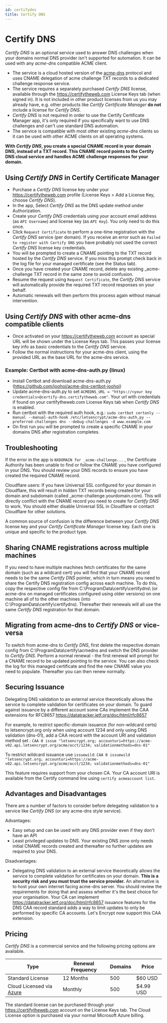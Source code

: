 ```yaml
---
id: certifydns
title: Certify DNS
---
```


# Certify DNS

*Certify DNS* is an optional service used to answer DNS challenges when your domains normal DNS provider isn't supported for automation. It can be used with any *acme-dns* compatible ACME client.

- The service is a cloud hosted version of the [acme-dns](https://github.com/joohoi/acme-dns) protocol and uses CNAME delegation of acme challenge TXT records to a dedicated challenge response service.
- The service requires a separately purchased *Certify DNS* license, available through the https://certifytheweb.com License Keys tab (when signed in). It is not included in other product licenses from us you may already have, e.g. other products like *Certify Certificate Manager* **do not** include a license for *Certify DNS*.
- *Certify DNS* is not required in order to use the Certify Certificate Manager app, it's only required if you specifically want to use DNS challenges and can't use standard DNS automation.
- The service is compatible with most other existing _acme-dns_ clients so it can be used with other ACME clients on all operating systems.

**With *Certify DNS*, you create a special CNAME record in your domain DNS, instead of a TXT record. This CNAME record points to the Certify DNS cloud service and handles ACME challenge responses for your domain.**

## Using *Certify DNS* in Certify Certificate Manager

- Purchase a *Certify DNS* license key under your https://certifytheweb.com profile (License Keys > Add a License Key, choose *Certify DNS*).
- In the app, Select *Certify DNS* as the DNS update method under Authorization.
- Create your *Certify DNS* credentials using your account email address (as `API Username`) and license key (as `API Key`). You only need to do this once.
- Click `Request Certificate` to perform a one-time registration with the *Certify DNS* service (per domain). If you receive an error such as `Failed to register with Certify DNS` you have probably not used the correct *Certify DNS* license key credentials.
- You will be prompted to create a CNAME pointing to the TXT record hosted by the *Certify DNS* service. If you miss this prompt check back in the log file for your managed certificate (see the Status tab).
- Once you have created your CNAME record, delete any existing \_acme-challenge TXT record in the same zone to avoid confusion.
- Resume the request using `Request Certificate`, the *Certify DNS* service will automatically provide the required TXT record responses on your behalf.
- Automatic renewals will then perform this process again without manual intervention.

## Using *Certify DNS* with other acme-dns compatible clients

- Once activated on your https://certifytheweb.com account as special URL will be shown under the License Keys tab. This passes your license key info as basic credentials to the *Certify DNS* service.
- Follow the normal instructions for your acme-dns client, using the provided URL as the base URL for the acme-dns service.

### Example: Certbot with acme-dns-auth.py (linux)

- Install Certbot and download acme-dns-auth.py (https://github.com/joohoi/acme-dns-certbot-joohoi)
- Update acme-dns-auth.py to set `ACMEDNS_URL = "https://<your key credentials>@certify-dns.certifytheweb.com"`. Your url with credentials if found on your certifytheweb.com License Keys tab when *Certify DNS* is enabled.
- Run certbot with the required auth hook, e.g.:
  `sudo certbot certonly --manual --manual-auth-hook /etc/letsencrypt/acme-dns-auth.py --preferred-challenges dns --debug-challenges -d www.example.com`
- On first run you will be prompted to create a specific CNAME in your domains DNS after registration completes.

## Troubleshooting

If the error in the app is `NXDOMAIN for _acme-challenge...` , the Certificate Authority has been unable to find or follow the CNAME you have configured in your DNS. You should review your DNS records to ensure you have created the required CNAME record.

Cloudflare users: If you have Universal SSL configured for your domain in Cloudflare, this will result in *hidden* TXT records being created for your domain and subdomain (called _acme-challenge.yourdomain.com). This will directly conflict with the CNAME record you need to create for *Certify DNS* to work. You should either disable Universal SSL in Cloudflare or contact Cloudflare for other solutions.

A common source of confusion is the difference between your *Certify DNS* license key and your *Certify Certificate Manager* license key. Each one is unique and specific to the product type.

## Sharing CNAME registrations across multiple machines
If you need to have multiple machines fetch certificates for the same domain (such as a wildcard cert) you will find that your CNAME record needs to be the same *Certify DNS* pointer, which in turn means you need to share the Certify DNS registration config across each machine. To do this, copy the respective config file from C:\ProgramData\certify\certifydns\ (or acme-dns on managed certificates configured using older versions) on one machine all of to the other machines (into C:\ProgramData\certify\certifydns\). Thereafter their renewals will all use the same *Certify DNS* registration for that domain.

## Migrating from acme-dns to *Certify DNS* or vice-versa
To switch from acme-dns to *Certify DNS*, first delete the respective domain config from C:\ProgramData\certify\acmedns and switch the DNS provider to *Certify DNS*. Perform a normal renewal - the first renewal will prompt for a CNAME record to be updated pointing to the service. You can also check the log for this managed certificate and find the new CNAME value you need to populate. Thereafter you can then renew normally.

## Securing Issuance
Delegating DNS validation to an external service theoretically allows the service to complete validation for certificates on your domain. To guard against issuance by a different account some CAs implement the CAA extensions for RFC8657 https://datatracker.ietf.org/doc/html/rfc8657

For example, to restrict specific-domain issuance (for non-wildcard certs) to letsencrypt.org only when using account 1234 and only using DNS validation (dns-01), add a CAA record with the account URI and validation method set :
`CAA 0 issue "letsencrypt.org; accounturi=https://acme-v02.api.letsencrypt.org/acme/acct/1234; validationmethods=dns-01"`

To restrict wildcard issuance use `issuewild`:
`CAA 0 issuewild "letsencrypt.org; accounturi=https://acme-v02.api.letsencrypt.org/acme/acct/1234; validationmethods=dns-01"`

This feature requires support from your chosen CA. Your CA account URI is available from the Certify command line using `certify acmeaccount list`.

## Advantages and Disadvantages

There are a number of factors to consider before delegating validation to a service like *Certify DNS* (or any acme-dns style service).

Advantages:

- Easy setup and can be used with any DNS provider even if they don't have an API
- Least privileged updates to DNS. Your existing DNS zone only needs initial CNAME records created and thereafter no further updates are required to your DNS.

Disadvantages:

- Delegating DNS validation to an external service theoretically allows the service to complete validation for certificates on your domain. **This is a security risk and you must trust the service provider.** An alternative is to host your own internet facing acme-dns server. You should review the requirements for doing that and assess whether it's the best choice for your organisation. Your CA can implement https://datatracker.ietf.org/doc/html/rfc8657 issuance features for the DNS CAA record standard adds a way to limit updates to only be performed by specific CA accounts. Let's Encrypt now support this CAA extension.

## Pricing

*Certify DNS* is a commercial service and the following pricing options are available.

| Type     | Renewal Frequency | Domains | Price     |
| -------- | ----------------- | ------- | --------- |
| Standard License | 12 Months           | 500     | $60 USD |
| Cloud Licensed via [Azure](https://azuremarketplace.microsoft.com/en-us/marketplace/apps/webprofusionptyltd1588924351007.certifytheweb-certifydns?tab=Overview) | Monthly | 500 | $4.99 USD |

The standard license can be purchased through your https://certifytheweb.com account on the License Keys tab. The Cloud License option is purchased via your normal Microsoft Azure billing.
